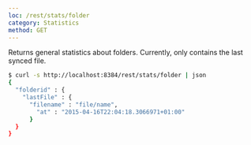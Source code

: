 ```yaml
---
loc: /rest/stats/folder
category: Statistics
method: GET
---
```


Returns general statistics about folders.
Currently, only contains the last synced file.

```bash
$ curl -s http://localhost:8384/rest/stats/folder | json
{
  "folderid" : {
    "lastFile" : {
      "filename" : "file/name",
        "at" : "2015-04-16T22:04:18.3066971+01:00"
      }
  }
}
```

